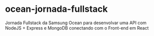 # ocean-jornada-fullstack
 Jornada Fullstack da Samsung Ocean para desenvolvar uma API com NodeJS + Express e MongoDB conectando com o Front-end em React
